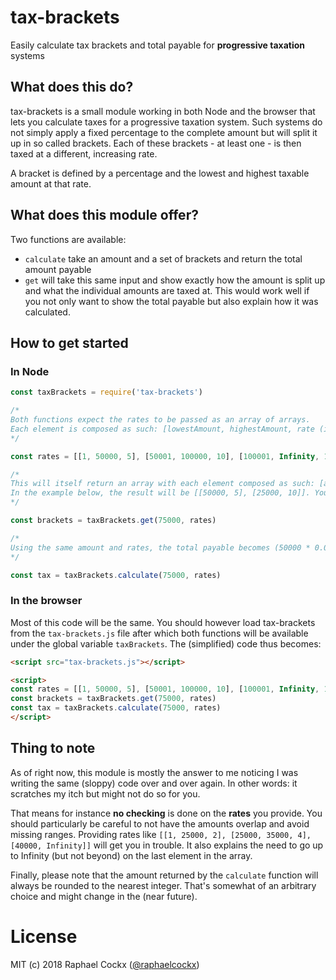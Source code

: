 # tax-brackets

Easily calculate tax brackets and total payable for **progressive taxation** systems

## What does this do?

tax-brackets is a small module working in both Node and the browser that lets you calculate taxes for a progressive taxation system. Such systems do not simply apply a fixed percentage to the complete amount but will split it up in so called brackets. Each of these brackets - at least one - is then taxed at a different, increasing rate.

A bracket is defined by a percentage and the lowest and highest taxable amount at that rate.

## What does this module offer?

Two functions are available:

- `calculate` take an amount and a set of brackets and return the total amount payable
- `get` will take this same input and show exactly how the amount is split up and what the individual amounts are taxed at. This would work well if you not only want to show the total payable but also explain how it was calculated.

## How to get started

### In Node

```js
const taxBrackets = require('tax-brackets')

/*
Both functions expect the rates to be passed as an array of arrays.
Each element is composed as such: [lowestAmount, highestAmount, rate (in percentage)]
*/

const rates = [[1, 50000, 5], [50001, 100000, 10], [100001, Infinity, 15] // Note the need to use Infinity in the last item

/*
This will itself return an array with each element composed as such: [amount taxable, rate applied]
In the example below, the result will be [[50000, 5], [25000, 10]]. You could render that to e.g a table
*/

const brackets = taxBrackets.get(75000, rates)

/*
Using the same amount and rates, the total payable becomes (50000 * 0.05) + (25000 * 0.10) or 5000
*/

const tax = taxBrackets.calculate(75000, rates)
```

### In the browser

Most of this code will be the same. You should however load tax-brackets from the `tax-brackets.js` file after which both functions will be available under the global variable `taxBrackets`. The (simplified) code thus becomes:

```html
<script src="tax-brackets.js"></script>

<script>
const rates = [[1, 50000, 5], [50001, 100000, 10], [100001, Infinity, 15]
const brackets = taxBrackets.get(75000, rates)
const tax = taxBrackets.calculate(75000, rates)
</script>
```

## Thing to note

As of right now, this module is mostly the answer to me noticing I was writing the same (sloppy) code over and over again. In other words: it scratches my itch but might not do so for you.

That means for instance **no checking** is done on the **rates** you provide. You should particularly be careful to not have the amounts overlap and avoid missing ranges. Providing rates like `[[1, 25000, 2], [25000, 35000, 4], [40000, Infinity]]` will get you in trouble. It also explains the need to go up to Infinity (but not beyond) on the last element in the array.

Finally, please note that the amount returned by the `calculate` function will always be rounded to the nearest integer. That's somewhat of an arbitrary choice and might change in the (near future).

# License

MIT (c) 2018 Raphael Cockx ([@raphaelcockx](https://twitter.com/raphaelcockx))
